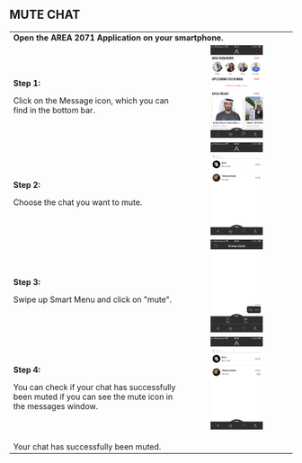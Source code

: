 ## MUTE CHAT <br>

<table>
  <thead>
  </thead>
  <tbody>
    <tr>
      <tr><td colspan="3"><b>Open the AREA 2071 Application on your smartphone.</b></td>
    </tr>
    <tr>
    <td style="text-align: left"><p><b>Step 1:</b></p>Click on the Message icon, which you can find in the bottom bar.</td>
    <td style="text-align: center"><img src="mutechat01.PNG"{ width=50% } alt="Mute Chat Step 1"></td>
    </tr>
    <tr>
    <td style="text-align: left"><p><b>Step 2:</b></p>Choose the chat you want to mute.</td>
    <td style="text-align: center"><img src="mutechat02.PNG"{ width=50% } alt="Mute Chat Step 1"></td>
    </tr>
    <tr>
    <td style="text-align: left"><p><b>Step 3:</b></p>Swipe up Smart Menu and click on "mute".</td>
    <td style="text-align: center"><img src="mutechat03.PNG"{ width=50% } alt="Mute Chat Step 1"></td>
    </tr>
    <tr>
    <td style="text-align: left"><p><b>Step 4:</b></p>You can check if your chat has successfully been muted if you can see the mute icon in the messages window.</td>
    <td style="text-align: center"><img src="mutechat04.PNG"{ width=50% } alt="Mute Chat Step 1"></td>
    </tr>
    <tr>
    <td style="text-align: left"><p><b></b></p>Your chat has successfully been muted.</td>
    </tr>
    </tbody>
</table>
